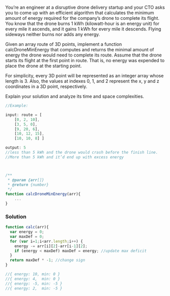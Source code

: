 You’re an engineer at a disruptive drone delivery startup and your CTO asks you to come up with an efficient algorithm that calculates the minimum amount of energy required for the company’s drone to complete its flight. You know that the drone burns 1 kWh (kilowatt-hour is an energy unit) for every mile it ascends, and it gains 1 kWh for every mile it descends. Flying sideways neither burns nor adds any energy.

Given an array route of 3D points, implement a function calcDroneMinEnergy that computes and returns the minimal amount of energy the drone would need to complete its route. Assume that the drone starts its flight at the first point in route. That is, no energy was expended to place the drone at the starting point.

For simplicity, every 3D point will be represented as an integer array whose length is 3. Also, the values at indexes 0, 1, and 2 represent the x, y and z coordinates in a 3D point, respectively.

Explain your solution and analyze its time and space complexities.

```javascript
//Example:

input: route = [
    [0, 2, 10], 
    [3, 5, 0], 
    [9, 20, 6], 
    [10, 12, 15], 
    [10, 10, 8] ]

output: 5 
//less than 5 kWh and the drone would crash before the finish line. 
//More than 5 kWh and it’d end up with excess energy 



/**
 * @param {arr[]}  
 * @return {number}
 */
function calcDroneMinEnergy(arr){
    ...
}
```

### Solution
```javascript
function calc(arr){
  var energy = 0;
  var maxDef = 0;
  for (var i=1;i<arr.length;i++) {
    energy -= arr[i][2]-arr[i-1][2]; 
    if (energy < maxDef) maxDef = energy; //update max deficit
  }
  return maxDef * -1; //change sign
}

//{ energy: 10, min: 0 }
//{ energy: 4,  min: 0 }
//{ energy: -5, min: -5 }
//{ energy: 2,  min: -5 }
```
